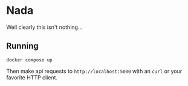 # Nada

Well clearly this isn't nothing...

## Running

```
docker compose up
```

Then make api requests to `http://localhost:5000` with an `curl` or your favorite HTTP client.
